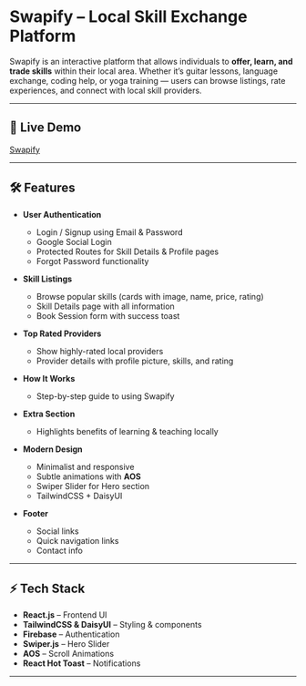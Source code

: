 # Swapify – Local Skill Exchange Platform

Swapify is an interactive platform that allows individuals to **offer, learn, and trade skills** within their local area. Whether it’s guitar lessons, language exchange, coding help, or yoga training — users can browse listings, rate experiences, and connect with local skill providers.

---

## 🔗 Live Demo
[Swapify](https://swapify-app.netlify.app/)

---

## 🛠 Features

- **User Authentication**
  - Login / Signup using Email & Password
  - Google Social Login
  - Protected Routes for Skill Details & Profile pages
  - Forgot Password functionality

- **Skill Listings**
  - Browse popular skills (cards with image, name, price, rating)
  - Skill Details page with all information
  - Book Session form with success toast

- **Top Rated Providers**
  - Show highly-rated local providers
  - Provider details with profile picture, skills, and rating

- **How It Works**
  - Step-by-step guide to using Swapify

- **Extra Section**
  - Highlights benefits of learning & teaching locally

- **Modern Design**
  - Minimalist and responsive
  - Subtle animations with **AOS**
  - Swiper Slider for Hero section
  - TailwindCSS + DaisyUI

- **Footer**
  - Social links
  - Quick navigation links
  - Contact info

---


## ⚡ Tech Stack

- **React.js** – Frontend UI  
- **TailwindCSS & DaisyUI** – Styling & components  
- **Firebase** – Authentication  
- **Swiper.js** – Hero Slider  
- **AOS** – Scroll Animations  
- **React Hot Toast** – Notifications  

---

